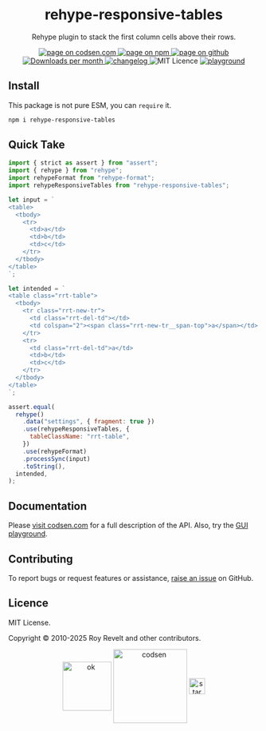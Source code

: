 <h1 align="center">rehype-responsive-tables</h1>

<p align="center">Rehype plugin to stack the first column cells above their rows.</p>

<p align="center">
  <a href="https://codsen.com/os/rehype-responsive-tables" rel="nofollow noreferrer noopener">
    <img src="https://img.shields.io/badge/-codsen-blue?style=flat-square" alt="page on codsen.com">
  </a>
  <a href="https://www.npmjs.com/package/rehype-responsive-tables" rel="nofollow noreferrer noopener">
    <img src="https://img.shields.io/badge/-npm-blue?style=flat-square" alt="page on npm">
  </a>
  <a href="https://github.com/codsen/codsen/tree/main/packages/rehype-responsive-tables" rel="nofollow noreferrer noopener">
    <img src="https://img.shields.io/badge/-github-blue?style=flat-square" alt="page on github">
  </a>
  <a href="https://npmcharts.com/compare/rehype-responsive-tables?interval=30" rel="nofollow noreferrer noopener" target="_blank">
    <img src="https://img.shields.io/npm/dm/rehype-responsive-tables.svg?style=flat-square" alt="Downloads per month">
  </a>
  <a href="https://codsen.com/os/rehype-responsive-tables/changelog" rel="nofollow noreferrer noopener">
    <img src="https://img.shields.io/badge/changelog-here-brightgreen?style=flat-square" alt="changelog">
  </a>
  <img src="https://img.shields.io/badge/licence-MIT-brightgreen.svg?style=flat-square" alt="MIT Licence">
  <a href="https://codsen.com/os/rehype-responsive-tables/play"><img src="https://img.shields.io/badge/playground-here-brightgreen?style=flat-square" alt="playground"></a>
</p>

## Install

This package is not pure ESM, you can `require` it.

```bash
npm i rehype-responsive-tables
```

## Quick Take

```js
import { strict as assert } from "assert";
import { rehype } from "rehype";
import rehypeFormat from "rehype-format";
import rehypeResponsiveTables from "rehype-responsive-tables";

let input = `
<table>
  <tbody>
    <tr>
      <td>a</td>
      <td>b</td>
      <td>c</td>
    </tr>
  </tbody>
</table>
`;

let intended = `
<table class="rrt-table">
  <tbody>
    <tr class="rrt-new-tr">
      <td class="rrt-del-td"></td>
      <td colspan="2"><span class="rrt-new-tr__span-top">a</span></td>
    </tr>
    <tr>
      <td class="rrt-del-td">a</td>
      <td>b</td>
      <td>c</td>
    </tr>
  </tbody>
</table>
`;

assert.equal(
  rehype()
    .data("settings", { fragment: true })
    .use(rehypeResponsiveTables, {
      tableClassName: "rrt-table",
    })
    .use(rehypeFormat)
    .processSync(input)
    .toString(),
  intended,
);
```

## Documentation

Please [visit codsen.com](https://codsen.com/os/rehype-responsive-tables/) for a full description of the API. Also, try the [GUI playground](https://codsen.com/os/rehype-responsive-tables/play).

## Contributing

To report bugs or request features or assistance, [raise an issue](https://github.com/codsen/codsen/issues/new/choose) on GitHub.

## Licence

MIT License.

Copyright © 2010-2025 Roy Revelt and other contributors.

<p align="center"><img src="https://codsen.com/images/png-codsen-ok.png" width="98" alt="ok" align="center"> <img src="https://codsen.com/images/png-codsen-1.png" width="148" alt="codsen" align="center"> <img src="https://codsen.com/images/png-codsen-star-small.png" width="32" alt="star" align="center"></p>
